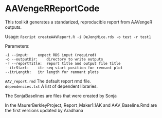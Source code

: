 # AAVengeRReportCode

This tool kit generates a standarized, reproducible report from AAVengeR outputs. 

Usage: `Rscript createAAVReport.R -i DeJongMice.rds -o test -r test1`

Parameters: 

`-i --input:	expect RDS input (required)` \
`-o --outputDir:	directory to write outputs ` \
`-r --reportTitle:	report title and output file title` \
`--itrStart:	itr seq start position for remnant plot` \
`--itrLength:	itr length for remnant plots`

`AAV_report.rmd` The default report rmd file. \
`dependencies.txt` A list of dependent libraries.



The SonjaBaselines are files that were created by Sonja

In the MaurerBerkleyProject, Report_Maker1.1AK and AAV_Baseline.Rmd are the first versions updated by Aradhana
